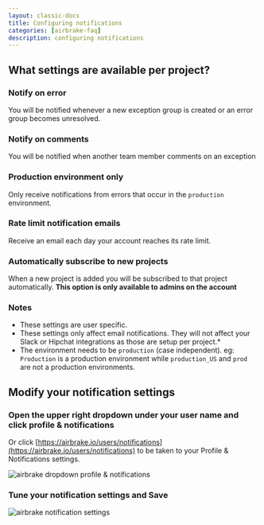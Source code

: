 ```yaml
---
layout: classic-docs
title: Configuring notifications
categories: [airbrake-faq]
description: configuring notifications
---
```


## What settings are available per project?

### **Notify on error**
You will be notified whenever a new exception group is created or an error
group becomes unresolved.

### **Notify on comments**
You will be notified when another team member comments on an exception

### **Production environment only**
Only receive notifications from errors that occur in the `production`
environment.

### **Rate limit notification emails**
Receive an email each day your account reaches its rate limit.

### **Automatically subscribe to new projects**
When a new project is added you will be subscribed to that project
automatically. **This option is only available to admins on the account**

### Notes

- These settings are user specific.
- These settings only affect email notifications. They will not affect your
  Slack or Hipchat integrations as those are setup per project.*
- The environment needs to be `production` (case independent). eg: `Production`
  is a production environment while `production_US` and `prod` are not a
  production environments.

## Modify your notification settings

### Open the **upper right dropdown** under your user name and click **profile & notifications**
Or click [https://airbrake.io/users/notifications](https://airbrake.io/users/notifications) to be
taken to your Profile & Notifications settings.

![airbrake dropdown profile & notifications](/docs/assets/img/docs/airbrake/dropdown_profile_and_notifications.png)

### Tune your notification settings and **Save**

![airbrake notification settings](/docs/assets/img/docs/airbrake/notification_settings.png)
